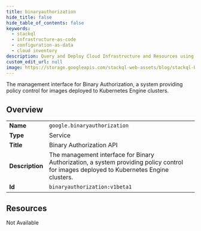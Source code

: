 ```yaml
---
title: binaryauthorization
hide_title: false
hide_table_of_contents: false
keywords:
  - stackql
  - infrastructure-as-code
  - configuration-as-data
  - cloud inventory
description: Query and Deploy Cloud Infrastructure and Resources using SQL
custom_edit_url: null
image: https://storage.googleapis.com/stackql-web-assets/blog/stackql-blog-post-featured-image.png
---
```

The management interface for Binary Authorization, a system providing policy control for images deployed to Kubernetes Engine clusters.  
    

## Overview
<table><tbody>
<tr><td><b>Name</b></td><td><code>google.binaryauthorization</code></td></tr>
<tr><td><b>Type</b></td><td>Service</td></tr>
<tr><td><b>Title</b></td><td>Binary Authorization API</td></tr>
<tr><td><b>Description</b></td><td>The management interface for Binary Authorization, a system providing policy control for images deployed to Kubernetes Engine clusters.</td></tr>
<tr><td><b>Id</b></td><td><code>binaryauthorization:v1beta1</code></td></tr>
</tbody></table>

## Resources
<div class="row"><div class="providerDocColumn">Not Available</div></div>